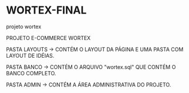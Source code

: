 # WORTEX-FINAL
projeto wortex

PROJETO E-COMMERCE WORTEX

PASTA LAYOUTS -> CONTÉM O LAYOUT DA PÁGINA E UMA PASTA COM LAYOUT DE IDÉIAS.

PASTA BANCO -> CONTÉM O ARQUIVO  "wortex.sql" QUE CONTÉM O BANCO COMPLETO.

PASTA ADMIN -> CONTÉM A ÁREA ADMINISTRATIVA DO PROJETO.
